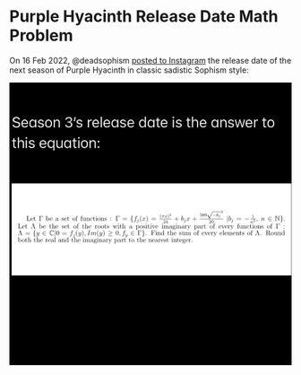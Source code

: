 # Purple Hyacinth Release Date Math Problem

On 16 Feb 2022, @deadsophism [posted to Instagram](https://www.instagram.com/p/CaAW1gQlUr3/) the release date of the next season of Purple Hyacinth in classic sadistic Sophism style:

![Purple Hyacinth Release Date Problem](./deadsophism-math-problem-purple-hyacinth.jpg)
